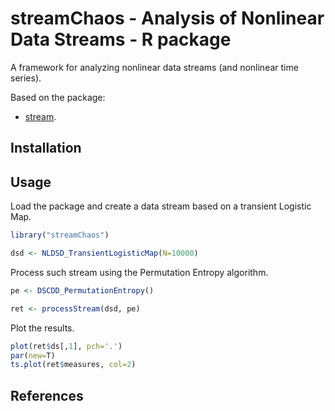 # streamChaos - Analysis of Nonlinear Data Streams - R package

A framework for analyzing nonlinear data streams (and nonlinear time series).

Based on the package:

* [stream](http://github.com/mhahsler/stream).


## Installation


## Usage

Load the package and create a data stream based on a transient Logistic Map.

```R
library("streamChaos")

dsd <- NLDSD_TransientLogisticMap(N=10000)

```

Process such stream using the Permutation Entropy algorithm.

```R
pe <- DSCDD_PermutationEntropy()

ret <- processStream(dsd, pe)
```

Plot the results.

```R
plot(ret$ds[,1], pch='.')
par(new=T)
ts.plot(ret$measures, col=2)
```

## References
